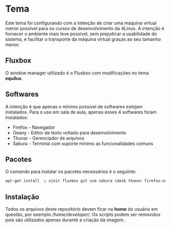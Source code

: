 # Tema

Este tema foi configurando com a intenção de criar uma máquina virtual menor possível para os cursos de desenvolvimento da 4Linux.
A intenção é fornecer o ambiente mais leve possível, sem prejudicar a usabilidade do sistema, e facilitar o transporte da máquina virtual graças ao seu tamanho menor.

## Fluxbox

O window manager utilizado é o Fluxbox com modificações no tema **equilux**.

## Softwares

A intenção é que apenas o mínimo possível de softwares estejam instalados. Para o uso em sala de aula, apenas esses 4 softwares foram instalados:

- Firefox - Navegador
- Geany - Editor de texto voltado para desenvolvimento
- Thunar - Gerenciador de arquivos
- Sakura - Terminal com suporte mínimo as funcionalidades comuns

## Pacotes

O comando para instalar os pacotes necessários é o seguinte:

```bash
apt-get install -y xinit fluxbox git vim sakura idesk thunar firefox-esr geany geany-plugins x11-xserver-utils php-cli sudo
```

## Instalação

Todos os arquivos deste repositório devem ficar na **home** do usuário em questão, por exemplo */home/developer/*.
Os scripts podem ser removidos pois são utilizados apenas durante a criação da imagem.
